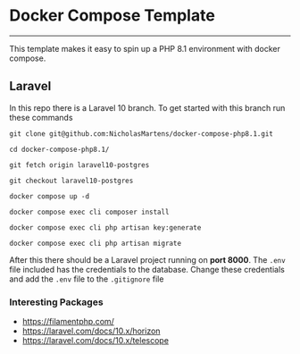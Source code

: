 # Docker Compose Template

---

This template makes it easy to spin up a PHP 8.1 environment with docker compose.

## Laravel

In this repo there is a Laravel 10 branch. To get started with this branch run these commands

`git clone git@github.com:NicholasMartens/docker-compose-php8.1.git`

`cd docker-compose-php8.1/`

`git fetch origin laravel10-postgres`

`git checkout laravel10-postgres`

`docker compose up -d`

`docker compose exec cli composer install`

`docker compose exec cli php artisan key:generate`

`docker compose exec cli php artisan migrate`

After this there should be a Laravel project running on **port 8000**.
The `.env` file included has the credentials to the database. Change these credentials and add the `.env` file to the `.gitignore` file

### Interesting Packages

- https://filamentphp.com/
- https://laravel.com/docs/10.x/horizon
- https://laravel.com/docs/10.x/telescope
